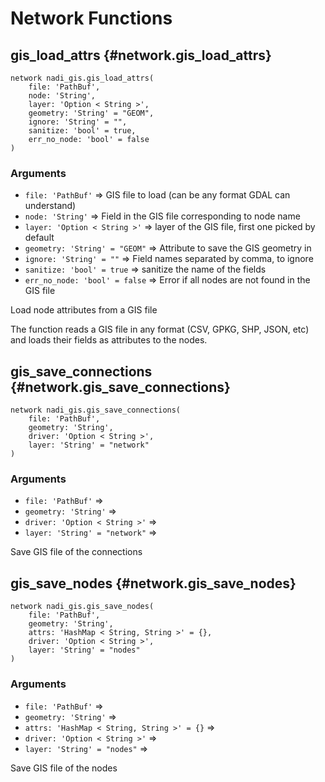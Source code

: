 # Network Functions
## gis_load_attrs {#network.gis_load_attrs}
```sig
network nadi_gis.gis_load_attrs(
    file: 'PathBuf',
    node: 'String',
    layer: 'Option < String >',
    geometry: 'String' = "GEOM",
    ignore: 'String' = "",
    sanitize: 'bool' = true,
    err_no_node: 'bool' = false
)
```

### Arguments
- `file: 'PathBuf'` => GIS file to load (can be any format GDAL can understand)
- `node: 'String'` => Field in the GIS file corresponding to node name
- `layer: 'Option < String >'` => layer of the GIS file, first one picked by default
- `geometry: 'String' = "GEOM"` => Attribute to save the GIS geometry in
- `ignore: 'String' = ""` => Field names separated by comma, to ignore
- `sanitize: 'bool' = true` => sanitize the name of the fields
- `err_no_node: 'bool' = false` => Error if all nodes are not found in the GIS file

Load node attributes from a GIS file

The function reads a GIS file in any format (CSV, GPKG, SHP,
JSON, etc) and loads their fields as attributes to the nodes.
## gis_save_connections {#network.gis_save_connections}
```sig
network nadi_gis.gis_save_connections(
    file: 'PathBuf',
    geometry: 'String',
    driver: 'Option < String >',
    layer: 'String' = "network"
)
```

### Arguments
- `file: 'PathBuf'` => 
- `geometry: 'String'` => 
- `driver: 'Option < String >'` => 
- `layer: 'String' = "network"` => 

Save GIS file of the connections
## gis_save_nodes {#network.gis_save_nodes}
```sig
network nadi_gis.gis_save_nodes(
    file: 'PathBuf',
    geometry: 'String',
    attrs: 'HashMap < String, String >' = {},
    driver: 'Option < String >',
    layer: 'String' = "nodes"
)
```

### Arguments
- `file: 'PathBuf'` => 
- `geometry: 'String'` => 
- `attrs: 'HashMap < String, String >' = {}` => 
- `driver: 'Option < String >'` => 
- `layer: 'String' = "nodes"` => 

Save GIS file of the nodes
